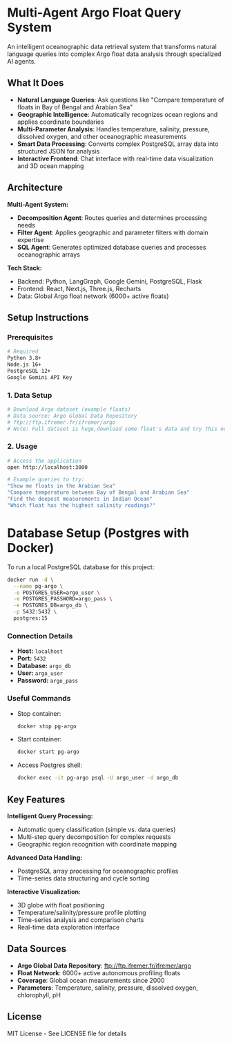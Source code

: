 # Multi-Agent Argo Float Query System

An intelligent oceanographic data retrieval system that transforms natural language queries into complex Argo float data analysis through specialized AI agents.

## What It Does

- **Natural Language Queries**: Ask questions like "Compare temperature of floats in Bay of Bengal and Arabian Sea"
- **Geographic Intelligence**: Automatically recognizes ocean regions and applies coordinate boundaries
- **Multi-Parameter Analysis**: Handles temperature, salinity, pressure, dissolved oxygen, and other oceanographic measurements
- **Smart Data Processing**: Converts complex PostgreSQL array data into structured JSON for analysis
- **Interactive Frontend**: Chat interface with real-time data visualization and 3D ocean mapping

## Architecture

**Multi-Agent System:**
- **Decomposition Agent**: Routes queries and determines processing needs
- **Filter Agent**: Applies geographic and parameter filters with domain expertise
- **SQL Agent**: Generates optimized database queries and processes oceanographic arrays

**Tech Stack:**
- Backend: Python, LangGraph, Google Gemini, PostgreSQL, Flask
- Frontend: React, Next.js, Three.js, Recharts
- Data: Global Argo float network (6000+ active floats)

## Setup Instructions

### Prerequisites
```bash
# Required
Python 3.8+
Node.js 16+
PostgreSQL 12+
Google Gemini API Key
```

### 1. Data Setup
```bash
# Download Argo dataset (example floats)
# Data source: Argo Global Data Repository
# ftp://ftp.ifremer.fr/ifremer/argo
# Note: Full dataset is huge,download some float's data and try this out
```

### 2. Usage
```bash
# Access the application
open http://localhost:3000

# Example queries to try:
"Show me floats in the Arabian Sea"
"Compare temperature between Bay of Bengal and Arabian Sea"
"Find the deepest measurements in Indian Ocean"
"Which float has the highest salinity readings?"
```

# Database Setup (Postgres with Docker)

To run a local PostgreSQL database for this project:

```bash
docker run -d \
  --name pg-argo \
  -e POSTGRES_USER=argo_user \
  -e POSTGRES_PASSWORD=argo_pass \
  -e POSTGRES_DB=argo_db \
  -p 5432:5432 \
  postgres:15
```

### Connection Details

* **Host:** `localhost`
* **Port:** `5432`
* **Database:** `argo_db`
* **User:** `argo_user`
* **Password:** `argo_pass`

### Useful Commands

* Stop container:

  ```bash
  docker stop pg-argo
  ```
* Start container:

  ```bash
  docker start pg-argo
  ```
* Access Postgres shell:

  ```bash
  docker exec -it pg-argo psql -U argo_user -d argo_db
  ```

## Key Features

**Intelligent Query Processing:**
- Automatic query classification (simple vs. data queries)
- Multi-step query decomposition for complex requests
- Geographic region recognition with coordinate mapping

**Advanced Data Handling:**
- PostgreSQL array processing for oceanographic profiles
- Time-series data structuring and cycle sorting

**Interactive Visualization:**
- 3D globe with float positioning
- Temperature/salinity/pressure profile plotting
- Time-series analysis and comparison charts
- Real-time data exploration interface
  
## Data Sources

- **Argo Global Data Repository**: ftp://ftp.ifremer.fr/ifremer/argo
- **Float Network**: 6000+ active autonomous profiling floats
- **Coverage**: Global ocean measurements since 2000
- **Parameters**: Temperature, salinity, pressure, dissolved oxygen, chlorophyll, pH

## License

MIT License - See LICENSE file for details
